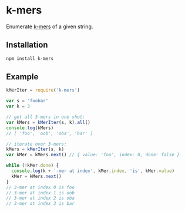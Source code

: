 # k-mers

Enumerate [k-mers](https://en.wikipedia.org/wiki/K-mer)
of a given string.

## Installation

```bash
npm install k-mers
```

## Example

```js
kMerIter = require('k-mers')

var s = 'foobar'
var k = 3

// get all 3-mers in one shot:
var kMers = kMerIter(s, k).all()
console.log(kMers)
// [ 'foo', 'oob', 'oba', 'bar' ]

// iterate over 3-mers:
kMers = kMerIter(s, k)
var kMer = kMers.next() // { value: 'foo', index: 0, done: false }

while (!kMer.done) {
  console.log(k + '-mer at index', kMer.index, 'is', kMer.value)
  kMer = kMers.next()
}
// 3-mer at index 0 is foo
// 3-mer at index 1 is oob
// 3-mer at index 2 is oba
// 3-mer at index 3 is bar
```
